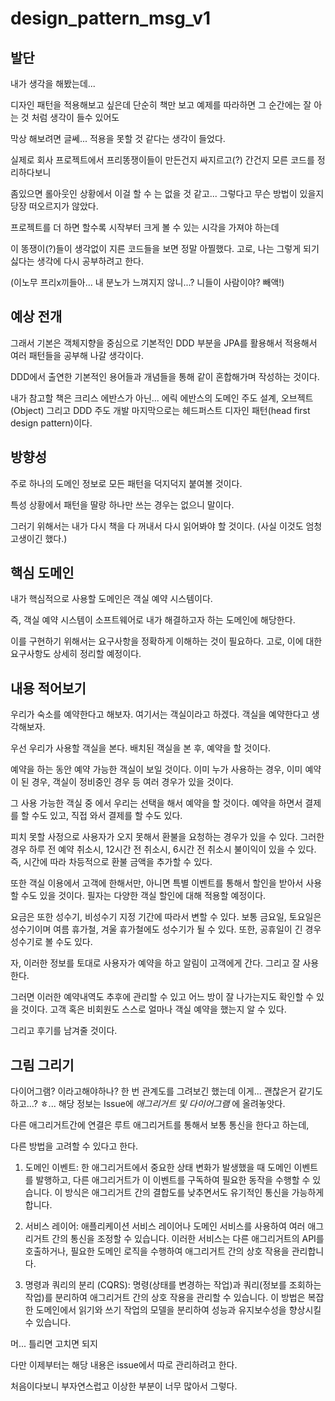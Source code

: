 # design_pattern_msg_v1

## 발단
내가 생각을 해봤는데...

디자인 패턴을 적용해보고 싶은데 단순히 책만 보고 예제를 따라하면 그 순간에는 잘 아는 것 처럼 생각이 들수 있어도

막상 해보려면 글쎄... 적용을 못할 것 같다는 생각이 들었다.

실제로 회사 프로젝트에서 프리똥쟁이들이 만든건지 싸지르고(?) 간건지 모른 코드를 정리하다보니

좀있으면 롤아웃인 상황에서 이걸 할 수 는 없을 것 같고... 그렇다고 무슨 방법이 있을지 당장 떠오르지가 않았다.

프로젝트를 더 하면 할수록 시작부터 크게 볼 수 있는 시각을 가져야 하는데

이 똥쟁이(?)들이 생각없이 지른 코드들을 보면 정말 아찔했다. 고로, 나는 그렇게 되기 싫다는 생각에 다시 공부하려고 한다.

(이노무 프리x끼들아... 내 분노가 느껴지지 않니...? 니들이 사람이야? 빼액!)


## 예상 전개
그래서 기본은 객체지향을 중심으로 기본적인 DDD 부분을 JPA를 활용해서 적용해서 여러 패턴들을 공부해 나갈 생각이다.

DDD에서 출연한 기본적인 용어들과 개념들을 통해 같이 혼합해가며 작성하는 것이다. 

내가 참고할 책은 크리스 에반스가 아닌... 에릭 에반스의 도메인 주도 설계, 오브젝트(Object) 그리고 DDD 주도 개발 마지막으로는 헤드퍼스트 디자인 패턴(head first design pattern)이다.


## 방향성
주로 하나의 도메인 정보로 모든 패턴을 덕지덕지 붙여볼 것이다.

특성 상황에서 패턴을 딸랑 하나만 쓰는 경우는 없으니 말이다. 

그러기 위해서는 내가 다시 책을 다 꺼내서 다시 읽어봐야 할 것이다. (사실 이것도 엄청 고생이긴 했다.)

## 핵심 도메인
내가 핵심적으로 사용할 도메인은 객실 예약 시스템이다.

즉, 객실 예약 시스템이 소프트웨어로 내가 해결하고자 하는 도메인에 해당한다.

이를 구현하기 위해서는 요구사항을 정확하게 이해하는 것이 필요하다. 고로, 이에 대한 요구사항도 상세히 정리할 예정이다. 


## 내용 적어보기
우리가 숙소를 예약한다고 해보자. 여기서는 객실이라고 하겠다.
객실을 예약한다고 생각해보자.

우선 우리가 사용할 객실을 본다. 
배치된 객실을 본 후, 예약을 할 것이다. 

예약을 하는 동안 예약 가능한 객실이 보일 것이다.
이미 누가 사용하는 경우, 이미 예약이 된 경우, 객실이 정비중인 경우 등 여러 경우가 있을 것이다. 

그 사용 가능한 객실 중 에서 우리는 선택을 해서 예약을 할 것이다.
예약을 하면서 결제를 할 수도 있고, 직접 와서 결제를 할 수도 있다.

피치 못할 사정으로 사용자가 오지 못해서 환불을 요청하는 경우가 있을 수 있다.
그러한 경우 하루 전 예약 취소시, 12시간 전 취소시, 6시간 전 취소시 불이익이 있을 수 있다.
즉, 시간에 따라 차등적으로 환불 금액을 추가할 수 있다.

또한 객실 이용에서 고객에 한해서만, 아니면 특별 이벤트를 통해서 할인을 받아서 사용할 수도 있을 것이다.
필자는 다양한 객실 할인에 대해 적용할 예정이다. 

요금은 또한 성수기, 비성수기 지정 기간에 따라서 변할 수 있다.
보통 금요일, 토요일은 성수기이며 여름 휴가철, 겨울 휴가철에도 성수기가 될 수 있다. 
또한, 공휴일이 긴 경우 성수기로 볼 수도 있다.

자, 이러한 정보를 토대로 사용자가 예약을 하고 알림이 고객에게 간다. 
그리고 잘 사용한다.

그러면 이러한 예약내역도 추후에 관리할 수 있고 어느 방이 잘 나가는지도 확인할 수 있을 것이다.
고객 혹은 비회원도 스스로 얼마나 객실 예약을 했는지 알 수 있다.

그리고 후기를 남겨줄 것이다. 

## 그림 그리기

다이어그램? 이라고해야하나? 한 번 관계도를 그려보긴 했는데 이게... 괜찮은거 같기도 하고...? ㅎ...
해당 정보는 Issue에 _애그리거트 및 다이어그램_ 에 올려놓앗다.

다른 애그리거트간에 연결은 루트 애그리거트를 통해서 보통 통신을 한다고 하는데,

다른 방법을 고려할 수 있다고 한다.

1. 도메인 이벤트: 한 애그리거트에서 중요한 상태 변화가 발생했을 때 도메인 이벤트를 발행하고, 다른 애그리거트가 이 이벤트를 구독하여 필요한 동작을 수행할 수 있습니다. 이 방식은 애그리거트 간의 결합도를 낮추면서도 유기적인 통신을 가능하게 합니다.

2. 서비스 레이어: 애플리케이션 서비스 레이어나 도메인 서비스를 사용하여 여러 애그리거트 간의 통신을 조정할 수 있습니다. 이러한 서비스는 다른 애그리거트의 API를 호출하거나, 필요한 도메인 로직을 수행하여 애그리거트 간의 상호 작용을 관리합니다.

3. 명령과 쿼리의 분리 (CQRS): 명령(상태를 변경하는 작업)과 쿼리(정보를 조회하는 작업)를 분리하여 애그리거트 간의 상호 작용을 관리할 수 있습니다. 이 방법은 복잡한 도메인에서 읽기와 쓰기 작업의 모델을 분리하여 성능과 유지보수성을 향상시킬 수 있습니다.

머... 틀리면 고치면 되지 

다만 이제부터는 해당 내용은 issue에서 따로 관리하려고 한다. 

처음이다보니 부자연스럽고 이상한 부분이 너무 많아서 그렇다.
